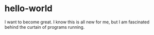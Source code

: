 # hello-world
I want to become great.
I know this is all new for me, but I am fascinated behind the curtain of programs running.
